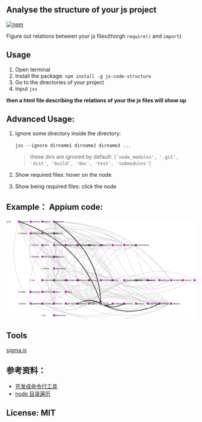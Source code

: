 ## Analyse the structure of your js project

[![npm](https://img.shields.io/npm/v/npm.svg)](https://www.npmjs.com/package/js-code-structure)

Figure out relations between your js files(thorgh `require()` and `import`)

## Usage

1. Open terminal
2. Install the package: `npm install -g js-code-structure`
3. Go to the directories of your project
4. Input `jss`

**then a html file describing the relations of your the js files will show up**

## Advanced Usage:

1. Ignore some directory inside the directory:

    `jss --ignore dirname1 dirname2 dirname3 ...`

    > these dirs are ignored by default: `['node_modules', '.git', 'dist', 'build', 'doc', 'test', 'submodules']`
2. Show required files: hover on the node
3. Show being required files: click the node


## Example： Appium code:

![appium code](./assets/example.png)

## Tools

[sigma.js](http://sigmajs.org/)

## 参考资料：

- [开发成命令行工具](http://jslite.io/2015/06/19/Nodejs-%E5%88%B6%E4%BD%9C%E5%91%BD%E4%BB%A4%E8%A1%8C%E5%B7%A5%E5%85%B7/)
- [node 目录遍历](http://swordair.com/directory-traversal-in-nodejs/)

## License: MIT
